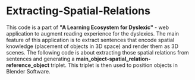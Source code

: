 # **Extracting-Spatial-Relations**
This code is a part of **"A Learning Ecosystem for Dyslexic"** - web application to augment reading experience for the dyslexics. The main feature of this application is to extract sentences that encode spatial knowledge (placement of objects in 3D space) and render them as 3D scenes. The following code is about extracting those spatial relations from sentences and generating a **main_object-spatial_relation-reference_object** triplet. This triplet is then used to position objects in Blender Software.
